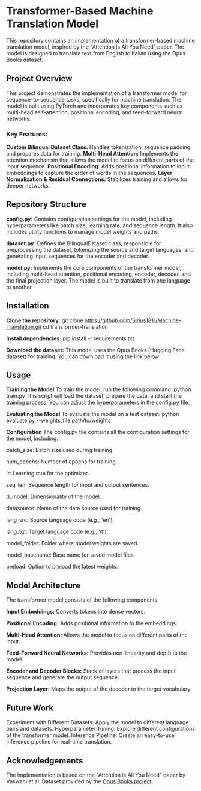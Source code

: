 # Transformer-Based Machine Translation Model
This repository contains an implementation of a transformer-based machine translation model, inspired by the "Attention is All You Need" paper. The model is designed to translate text from English to Italian using the Opus Books dataset.

## Project Overview
This project demonstrates the implementation of a transformer model for sequence-to-sequence tasks, specifically for machine translation. The model is built using PyTorch and incorporates key components such as multi-head self-attention, positional encoding, and feed-forward neural networks.

### Key Features:
**Custom Bilingual Dataset Class:** Handles tokenization, sequence padding, and prepares data for training.
**Multi-Head Attention:** Implements the attention mechanism that allows the model to focus on different parts of the input sequence.
**Positional Encoding:** Adds positional information to input embeddings to capture the order of words in the sequences.
**Layer Normalization & Residual Connections:** Stabilizes training and allows for deeper networks.

## Repository Structure
**config.py:** Contains configuration settings for the model, including hyperparameters like batch size, learning rate, and sequence length. It also includes utility functions to manage model weights and paths.

**dataset.py:** Defines the BilingualDataset class, responsible for preprocessing the dataset, tokenizing the source and target languages, and generating input sequences for the encoder and decoder.

**model.py:** Implements the core components of the transformer model, including multi-head attention, positional encoding, encoder, decoder, and the final projection layer. The model is built to translate from one language to another.

## Installation
**Clone the repository:**
git clone https://github.com/Sirius1811/Machine-Translation.git
cd transformer-translation

**Install dependencies:**
pip install -r requirements.txt

**Download the dataset:** This model uses the Opus Books (Hugging Face dataset) for training. You can download it using the link below

## Usage
**Training the Model**
To train the model, run the following command:
python train.py
This script will load the dataset, prepare the data, and start the training process. You can adjust the hyperparameters in the config.py file.

**Evaluating the Model**
To evaluate the model on a test dataset:
python evaluate.py --weights_file path/to/weights

**Configuration**
The config.py file contains all the configuration settings for the model, including:

batch_size: Batch size used during training.

num_epochs: Number of epochs for training.

lr: Learning rate for the optimizer.

seq_len: Sequence length for input and output sentences.

d_model: Dimensionality of the model.

datasource: Name of the data source used for training.

lang_src: Source language code (e.g., 'en').

lang_tgt: Target language code (e.g., 'it').

model_folder: Folder where model weights are saved.

model_basename: Base name for saved model files.

preload: Option to preload the latest weights.

## Model Architecture
The transformer model consists of the following components:

**Input Embeddings:** Converts tokens into dense vectors.

**Positional Encoding:** Adds positional information to the embeddings.

**Multi-Head Attention:** Allows the model to focus on different parts of the input.

**Feed-Forward Neural Networks:** Provides non-linearity and depth to the model.

**Encoder and Decoder Blocks:** Stack of layers that process the input sequence and generate the output sequence.

**Projection Layer:** Maps the output of the decoder to the target vocabulary.

## Future Work
Experiment with Different Datasets: Apply the model to different language pairs and datasets.
Hyperparameter Tuning: Explore different configurations of the transformer model.
Inference Pipeline: Create an easy-to-use inference pipeline for real-time translation.

## Acknowledgements
The implementation is based on the "Attention is All You Need" paper by Vaswani et al.
Dataset provided by the [Opus Books project](https://huggingface.co/datasets/Helsinki-NLP/opus_books).
